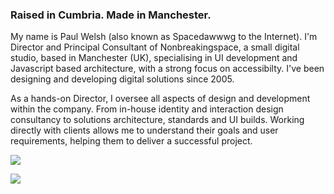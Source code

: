 ### Raised in Cumbria. Made in Manchester.

My name is Paul Welsh (also known as Spacedawwwg to the Internet). I'm Director and Principal Consultant of Nonbreakingspace, a small digital studio,  based in Manchester (UK), specialising in UI development and Javascript based architecture, with a strong focus on accessibilty. I've been designing and developing digital solutions since 2005.

As a hands-on Director, I oversee all aspects of design and development within the company. From in-house identity and interaction design consultancy to solutions architecture, standards and UI builds. Working directly with clients allows me to understand their goals and user requirements, helping them to deliver a successful project.

![](https://github-readme-stats.vercel.app/api?username=spacedawwwg&show_icons=true&count_private=true)

![](https://github-readme-stats.vercel.app/api/top-langs/?username=spacedawwwg&layout=compact&count_private=true)
